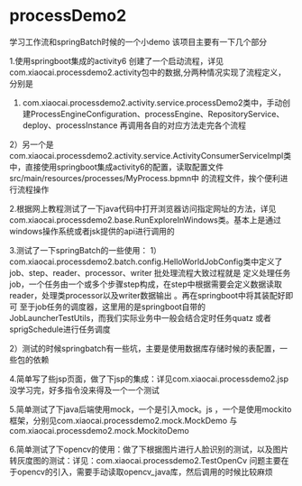 # processDemo2
学习工作流和springBatch时候的一个小demo
该项目主要有一下几个部分

1.使用springboot集成的activity6 创建了一个启动流程，详见com.xiaocai.processdemo2.activity包中的数据,分两种情况实现了流程定义，分别是
  1) com.xiaocai.processdemo2.activity.service.processDemo2类中，手动创建ProcessEngineConfiguration、processEngine、RepositoryService、deploy、processInstance 再调用各自的对应方法走完各个流程
  
  2）另一个是com.xiaocai.processdemo2.activity.service.ActivityConsumerServiceImpl类中，直接使用springboot集成activity6的配置，读取配置文件src/main/resources/processes/MyProcess.bpmn中
  的流程文件，挨个便利进行流程操作
  
2.根据网上教程测试了一下java代码中打开浏览器访问指定网址的方法，详见com.xiaocai.processdemo2.base.RunExploreInWindows类。基本上是通过windows操作系统或者jsk提供的api进行调用的 

3.测试了一下springBatch的一些使用：
  1）com.xiaocai.processdemo2.batch.config.HelloWorldJobConfig类中定义了 job、step、reader、processor、writer
  批处理流程大致过程就是 定义处理任务job，一个任务由一个或多个步骤step构成，在step中根据需要会定义数据读取reader，处理类processor以及writer数据输出 。再在springboot中将其装配好即可
  至于job任务的调度器，这里用的是springboot自带的JobLauncherTestUtils，而我们实际业务中一般会结合定时任务quatz 或者sprigSchedule进行任务调度
  
  2）测试的时候springbatch有一些坑，主要是使用数据库存储时候的表配置，一些包的依赖
  
4.简单写了些jsp页面，做了下jsp的集成：详见com.xiaocai.processdemo2.jsp  没学习完，好多指令没来得及一个一个测试

5.简单测试了下java后端使用mock，一个是引入mock。js ，一个是使用mockito框架，分别见com.xiaocai.processdemo2.mock.MockDemo 与  com.xiaocai.processdemo2.mock.MockitoDemo
  
6.简单测试了下opencv的使用：做了下根据图片进行人脸识别的测试，以及图片转灰度图的测试：详见：com.xiaocai.processdemo2.TestOpenCv
  问题主要在于opencv的引入，需要手动读取opencv_java库，然后调用的时候比较麻烦

